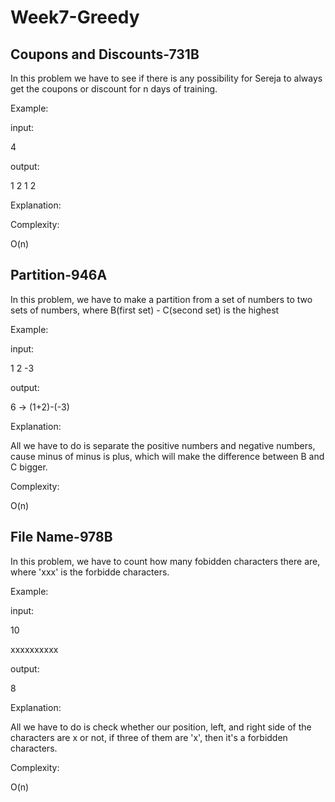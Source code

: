   # Week7-Greedy

## Coupons and Discounts-731B

In this problem we have to see if there is any possibility for Sereja to always get the coupons or discount for n days of training.

Example:

input:

4

output:

1 2 1 2


Explanation: 

Complexity:

O(n)

## Partition-946A

In this problem, we have to make a partition from a set of numbers to two sets of numbers, where B(first set) - C(second set) is the highest

Example:

input:

1 2 -3

output:

6 -> (1+2)-(-3)

Explanation:

All we have to do is separate the positive numbers and negative numbers, cause minus of minus is plus, which will make the difference between B and C bigger.

Complexity:

O(n)

## File Name-978B

In this problem, we have to count how many fobidden characters there are, where 'xxx' is the forbidde characters.

Example:

input:

10

xxxxxxxxxx

output:

8

Explanation:

All we have to do is check whether our position, left, and right side of the characters are x or not, if three of them are 'x', then it's a forbidden characters.

Complexity:

O(n)

